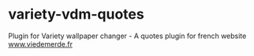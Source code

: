 # variety-vdm-quotes
Plugin for Variety wallpaper changer - A quotes plugin for french website www.viedemerde.fr
